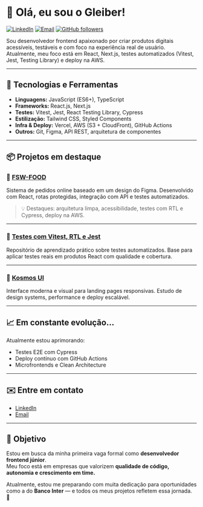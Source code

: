 # 👋 Olá, eu sou o Gleiber!  

[![LinkedIn](https://img.shields.io/badge/-LinkedIn-0077B5?style=flat&logo=linkedin&logoColor=white)](https://www.linkedin.com/in/gleiber-coelho-40ba6927/) 
[![Email](https://img.shields.io/badge/-Email-D14836?style=flat&logo=gmail&logoColor=white)](mailto:gleiberfelipe@hotmail.com) 
[![GitHub followers](https://img.shields.io/github/followers/gleiberfelipe?style=social)](https://github.com/gleiberfelipe)


Sou desenvolvedor frontend apaixonado por criar produtos digitais acessíveis, testáveis e com foco na experiência real de usuário.  
Atualmente, meu foco está em React, Next.js, testes automatizados (Vitest, Jest, Testing Library) e deploy na AWS.  

---

## 🚀 Tecnologias e Ferramentas

- **Linguagens:** JavaScript (ES6+), TypeScript  
- **Frameworks:** React.js, Next.js  
- **Testes:** Vitest, Jest, React Testing Library, Cypress  
- **Estilização:** Tailwind CSS, Styled Components  
- **Infra & Deploy:** Vercel, AWS (S3 + CloudFront), GitHub Actions  
- **Outros:** Git, Figma, API REST, arquitetura de componentes  

---

## 📦 Projetos em destaque

### 🍔 [FSW-FOOD](https://github.com/gleiberfelipe/fsw-food)  
Sistema de pedidos online baseado em um design do Figma. Desenvolvido com React, rotas protegidas, integração com API e testes automatizados.  

> 💡 Destaques: arquitetura limpa, acessibilidade, testes com RTL e Cypress, deploy na AWS.

---

### 🧪 [Testes com Vitest, RTL e Jest](https://github.com/gleiberfelipe/Vitest-Test-Library-Jest)  
Repositório de aprendizado prático sobre testes automatizados. Base para aplicar testes reais em produtos React com qualidade e cobertura.

---

### 🌌 [Kosmos UI](https://github.com/gleibercoelho/kosmos)  
Interface moderna e visual para landing pages responsivas. Estudo de design systems, performance e deploy escalável.

---

## 📈 Em constante evolução...

Atualmente estou aprimorando:  
- Testes E2E com Cypress  
- Deploy contínuo com GitHub Actions  
- Microfrontends e Clean Architecture  

---

## ✉️ Entre em contato

- [LinkedIn](https://www.linkedin.com/in/gleiber-coelho-40ba6927/)  
- [Email](mailto:gleiberfelipe@hotmail.com)  

---

## 🧭 Objetivo

Estou em busca da minha primeira vaga formal como **desenvolvedor frontend júnior**.  
Meu foco está em empresas que valorizem **qualidade de código, autonomia e crescimento em time.**

Atualmente, estou me preparando com muita dedicação para oportunidades como a do **Banco Inter** — e todos os meus projetos refletem essa jornada. 🚀
